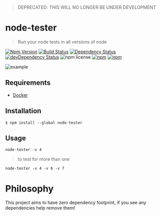 > DEPRECATED: THIS WILL NO LONGER BE UNDER DEVELOPMENT

# node-tester

> Run your node tests in all versions of node

[![Npm Version](https://img.shields.io/npm/v/node-tester.svg)](https://www.npmjs.com/package/node-tester)
[![Build Status](https://travis-ci.org/gabrielcsapo/node-tester.svg?branch=master)](https://travis-ci.org/gabrielcsapo/node-tester) [![Dependency Status](https://david-dm.org/gabrielcsapo/node-tester.svg)](https://david-dm.org/gabrielcsapo/node-tester)
[![devDependency Status](https://david-dm.org/gabrielcsapo/node-tester/dev-status.svg)](https://david-dm.org/gabrielcsapo/node-tester#info=devDependencies)
![npm license](https://img.shields.io/npm/l/node-tester.svg)
[![npm](https://img.shields.io/npm/dt/node-tester.svg?maxAge=2592000)]()
[![npm](https://img.shields.io/npm/dm/node-tester.svg?maxAge=2592000)]()

![example](./docs/example.gif)

## Requirements

- [Docker](https://www.docker.com)

## Installation

```
$ npm install --global node-tester
```

## Usage

`node-tester -v 4`

> to test for more than one

`node-tester -v 4 -v 6 -v 7`

# Philosophy

This project aims to have zero dependency footprint, if you see any dependencies help remove them!  

